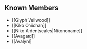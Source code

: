 

## Known Members
- [[Glyph Veilwood]] 
- [[Kiko Oniichan]]
- [[Niko Ardentscales|Nikononame]]
- [[Avagard]]
- [[Avalyn]]